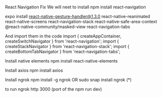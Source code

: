
React Navigation Fix
We will neet to install
npm install react-navigation

expo install react-native-gesture-handler@1.3.0 react-native-reanimated react-native-screens react-navigation-stack react-native-safe-area-context @react-native-community/masked-view react-navigation-tabs

And import them in the code
import { createAppContainer, createSwitchNavigator } from 'react-navigation';
import { createStackNavigator } from 'react-navigation-stack';
import { createBottomTabNavigator } from 'react-navigation-tabs';

Install native elements
npm install react-native-elements

Install axios
npm install axios

Install ngrok
npm install -g ngrok OR sudo snap install ngrok (*)

to run
ngrok http 3000 (port of the npm run dev)

####
